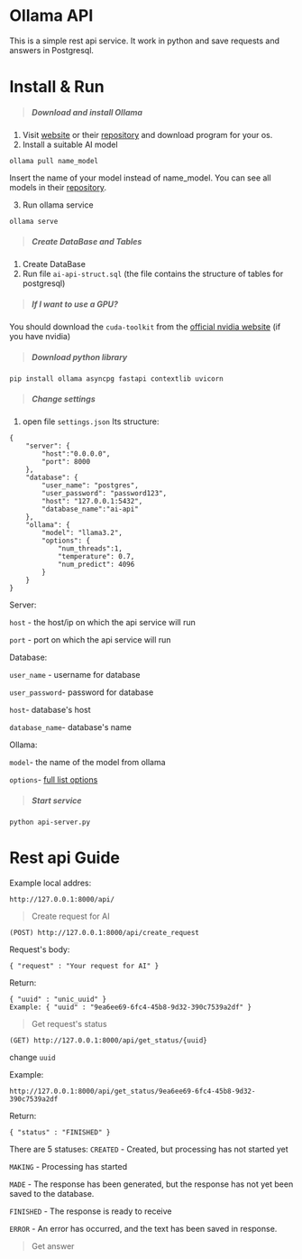 # Ollama API
This is a simple rest api service. It work in python and save requests and answers in Postgresql.
# Install & Run
> ##### Download and install Ollama

1) Visit [website](https://ollama.com/download) or their [repository](https://github.com/ollama/ollama) and download program for your os.
2) Install a suitable AI model
```
ollama pull name_model
```
Insert the name of your model instead of name_model. You can see all models in their [repository](https://github.com/ollama/ollama?tab=readme-ov-file#model-library).

3) Run ollama service
```
ollama serve
```
> ##### Create DataBase and Tables

1) Create DataBase
2) Run file `ai-api-struct.sql` (the file contains the structure of tables for postgresql)
> ##### If I want to use a GPU?

You should download the `cuda-toolkit` from the [official nvidia website](https://developer.nvidia.com/cuda-toolkit) (if you have nvidia)

> ##### Download python library

```
pip install ollama asyncpg fastapi contextlib uvicorn
```
> ##### Change settings

1) open file `settings.json`
Its structure:
```
{
    "server": {
        "host":"0.0.0.0",
        "port": 8000
    },
    "database": {
        "user_name": "postgres",
        "user_password": "password123",
        "host": "127.0.0.1:5432",
        "database_name":"ai-api"
    },
    "ollama": {
        "model": "llama3.2",
        "options": {
            "num_threads":1,
            "temperature": 0.7,
            "num_predict": 4096
        }
    }
}
```
Server:

`host` - the host/ip on which the api service will run

`port` - port on which the api service will run

Database:

`user_name` - username for database

`user_password`- password for database

`host`- database's host

`database_name`- database's name

Ollama:

`model`- the name of the model from ollama

`options`- [full list options](https://pypi.org/project/ollama-python/)

> ##### Start service

```
python api-server.py
```

# Rest api Guide
Example local addres:
```
http://127.0.0.1:8000/api/
```

> Create request for AI

```
(POST) http://127.0.0.1:8000/api/create_request
```

Request's body:
```
{ "request" : "Your request for AI" }
```

Return:
```
{ "uuid" : "unic_uuid" }
Example: { "uuid" : "9ea6ee69-6fc4-45b8-9d32-390c7539a2df" }
```

> Get request's status

```
(GET) http://127.0.0.1:8000/api/get_status/{uuid}
```
change `uuid`

Example:
```
http://127.0.0.1:8000/api/get_status/9ea6ee69-6fc4-45b8-9d32-390c7539a2df
```

Return:
```
{ "status" : "FINISHED" }
```

There are 5 statuses:
`CREATED` - Created, but processing has not started yet

`MAKING` - Processing has started

`MADE` - The response has been generated, but the response has not yet been saved to the database.

`FINISHED` - The response is ready to receive

`ERROR` - An error has occurred, and the text has been saved in response.

> Get answer
